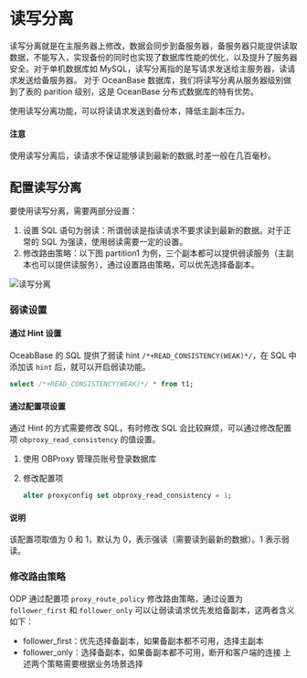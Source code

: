 # 读写分离

读写分离就是在主服务器上修改，数据会同步到备服务器，备服务器只能提供读取数据，不能写入，实现备份的同时也实现了数据库性能的优化，以及提升了服务器安全。对于单机数据库如 MySQL，读写分离指的是写请求发送给主服务器，读请求发送给备服务器。
对于 OceanBase 数据库，我们将读写分离从服务器级别做到了表的 parition 级别，这是 OceanBase 分布式数据库的特有优势。

使用读写分离功能，可以将读请求发送到备份本，降低主副本压力。

<main id="notice" type='alert'>
    <h4>注意</h4>
    <p>使用读写分离后，读请求不保证能够读到最新的数据,时差一般在几百毫秒。</p>
  </main>

## 配置读写分离

要使用读写分离，需要两部分设置：

1. 设置 SQL 语句为弱读：所谓弱读是指读请求不要求读到最新的数据。对于正常的 SQL 为强读，使用弱读需要一定的设置。
2. 修改路由策略：以下图 partition1 为例，三个副本都可以提供弱读服务（主副本也可以提供读服务），通过设置路由策略，可以优先选择备副本。

![读写分离](https://obbusiness-private.oss-cn-shanghai.aliyuncs.com/doc/img/odp/V4.2.1/zh-CN/600.data-routing/7.png)

### 弱读设置

#### 通过 Hint 设置

OceabBase 的 SQL 提供了弱读 hint `/*+READ_CONSISTENCY(WEAK)*/`，在 SQL 中添加该 `hint` 后，就可以开启弱读功能。

```sql
select /*+READ_CONSISTENCY(WEAK)*/ * from t1;
```

#### 通过配置项设置

通过 Hint 的方式需要修改 SQL，有时修改 SQL 会比较麻烦，可以通过修改配置项 `obproxy_read_consistency` 的值设置。

1. 使用 OBProxy 管理员账号登录数据库
2. 修改配置项

   ```sql
   alter proxyconfig set obproxy_read_consistency = 1;
   ```

<main id="notice" type='explain'>
    <h4>说明</h4>
    <p>该配置项取值为 0 和 1，默认为 0，表示强读（需要读到最新的数据）。1 表示弱读。</p>
  </main>

### 修改路由策略

ODP 通过配置项 `proxy_route_policy` 修改路由策略，通过设置为 `follower_first` 和 `follower_only` 可以让弱读请求优先发给备副本，这两者含义如下：

* follower_first：优先选择备副本，如果备副本都不可用，选择主副本
* follower_only：选择备副本，如果备副本都不可用，断开和客户端的连接
上述两个策略需要根据业务场景选择
